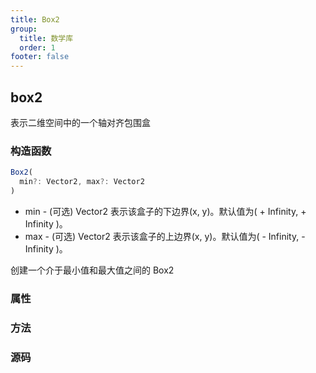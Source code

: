 ```yaml
---
title: Box2
group:
  title: 数学库
  order: 1
footer: false
---
```


## box2

表示二维空间中的一个轴对齐包围盒

### 构造函数

```typescript
Box2(
  min?: Vector2, max?: Vector2
)
```

- min - (可选) Vector2 表示该盒子的下边界(x, y)。默认值为( + Infinity, + Infinity )。
- max - (可选) Vector2 表示该盒子的上边界(x, y)。默认值为( - Infinity, - Infinity )。

创建一个介于最小值和最大值之间的 Box2

### 属性

### 方法

### 源码
